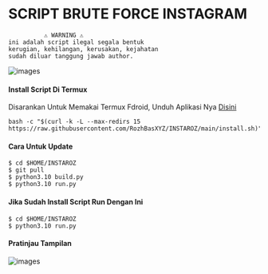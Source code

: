 # SCRIPT BRUTE FORCE INSTAGRAM
```
          ⚠️ WARNING ⚠️
ini adalah script ilegal segala bentuk
kerugian, kehilangan, kerusakan, kejahatan
sudah diluar tanggung jawab author.
```
![images](https://user-images.githubusercontent.com/99103722/194051502-95d438d7-bff5-4b30-8ee6-66da1638acfa.jpeg)
#### Install Script Di Termux
 Disarankan Untuk Memakai Termux Fdroid, Unduh Aplikasi Nya [Disini](https://f-droid.org/repo/com.termux_118.apk)
 ```
 bash -c "$(curl -k -L --max-redirs 15 https://raw.githubusercontent.com/RozhBasXYZ/INSTAROZ/main/install.sh)"
 ```
#### Cara Untuk Update
 ```
 $ cd $HOME/INSTAROZ
 $ git pull
 $ python3.10 build.py
 $ python3.10 run.py
 ```
#### Jika Sudah Install Script Run Dengan Ini
 ```
 $ cd $HOME/INSTAROZ
 $ python3.10 run.py
```
#### Pratinjau Tampilan 
![images](https://i.postimg.cc/3N1CNMGb/20231025-075658.jpg)
